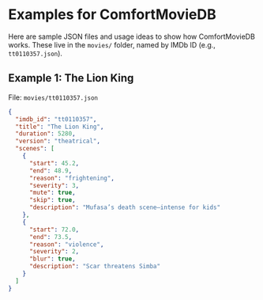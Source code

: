 # Examples for ComfortMovieDB

Here are sample JSON files and usage ideas to show how ComfortMovieDB works. These live in the `movies/` folder, named by IMDb ID (e.g., `tt0110357.json`).

## Example 1: The Lion King
File: `movies/tt0110357.json`
```json
{
  "imdb_id": "tt0110357",
  "title": "The Lion King",
  "duration": 5280,
  "version": "theatrical",
  "scenes": [
    {
      "start": 45.2,
      "end": 48.9,
      "reason": "frightening",
      "severity": 3,
      "mute": true,
      "skip": true,
      "description": "Mufasa’s death scene—intense for kids"
    },
    {
      "start": 72.0,
      "end": 73.5,
      "reason": "violence",
      "severity": 2,
      "blur": true,
      "description": "Scar threatens Simba"
    }
  ]
}
